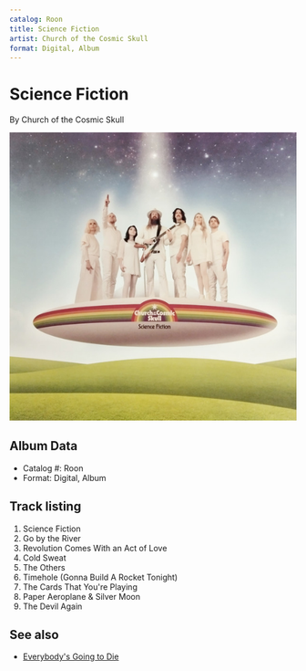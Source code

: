 ```yaml
---
catalog: Roon
title: Science Fiction
artist: Church of the Cosmic Skull
format: Digital, Album
---
```


# Science Fiction

By Church of the Cosmic Skull

![](../../assets/albumcovers/Church_of_the_Cosmic_Skull-Science_Fiction.png)

## Album Data

- Catalog #: Roon
- Format: Digital, Album


## Track listing


1. Science Fiction
2. Go by the River
3. Revolution Comes With an Act of Love
4. Cold Sweat
5. The Others
6. Timehole (Gonna Build A Rocket Tonight)
7. The Cards That You're Playing
8. Paper Aeroplane & Silver Moon
9. The Devil Again


## See also

- [Everybody's Going to Die](Everybodys_Going_to_Die.md)
